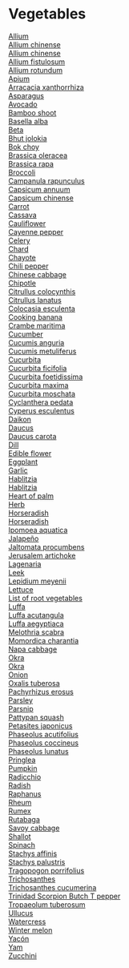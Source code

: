 # Vegetables
[Allium](https://en.wikipedia.org/wiki/Allium)<br>
[Allium chinense](https://en.wikipedia.org/wiki/Allium_chinense)<br>
[Allium chinense](https://en.wikipedia.org/wiki/Allium_chinense)<br>
[Allium fistulosum](https://en.wikipedia.org/wiki/Allium_fistulosum)<br>
[Allium rotundum](https://en.wikipedia.org/wiki/Allium_rotundum)<br>
[Apium](https://en.wikipedia.org/wiki/Apium)<br>
[Arracacia xanthorrhiza](https://en.wikipedia.org/wiki/Arracacia_xanthorrhiza)<br>
[Asparagus](https://en.wikipedia.org/wiki/Asparagus_(genus))<br>
[Avocado](https://en.wikipedia.org/wiki/Avocado)<br>
[Bamboo shoot](https://en.wikipedia.org/wiki/Bamboo_shoot)<br>
[Basella alba](https://en.wikipedia.org/wiki/Basella_alba)<br>
[Beta](https://en.wikipedia.org/wiki/Beta_(plant))<br>
[Bhut jolokia](https://en.wikipedia.org/wiki/Bhut_jolokia)<br>
[Bok choy](https://en.wikipedia.org/wiki/Bok_choy)<br>
[Brassica oleracea](https://en.wikipedia.org/wiki/Brassica_oleracea)<br>
[Brassica rapa](https://en.wikipedia.org/wiki/Brassica_rapa)<br>
[Broccoli](https://en.wikipedia.org/wiki/Broccoli)<br>
[Campanula rapunculus](https://en.wikipedia.org/wiki/Campanula_rapunculus)<br>
[Capsicum annuum](https://en.wikipedia.org/wiki/Capsicum_annuum)<br>
[Capsicum chinense](https://en.wikipedia.org/wiki/Capsicum_chinense)<br>
[Carrot](https://en.wikipedia.org/wiki/Carrot)<br>
[Cassava](https://en.wikipedia.org/wiki/Cassava)<br>
[Cauliflower](https://en.wikipedia.org/wiki/Cauliflower)<br>
[Cayenne pepper](https://en.wikipedia.org/wiki/Cayenne_pepper)<br>
[Celery](https://en.wikipedia.org/wiki/Celery)<br>
[Chard](https://en.wikipedia.org/wiki/Chard)<br>
[Chayote](https://en.wikipedia.org/wiki/Chayote)<br>
[Chili pepper](https://en.wikipedia.org/wiki/Chili_pepper)<br>
[Chinese cabbage](https://en.wikipedia.org/wiki/Chinese_cabbage)<br>
[Chipotle](https://en.wikipedia.org/wiki/Chipotle)<br>
[Citrullus colocynthis](https://en.wikipedia.org/wiki/Citrullus_colocynthis)<br>
[Citrullus lanatus](https://en.wikipedia.org/wiki/Citrullus_lanatus)<br>
[Colocasia esculenta](https://en.wikipedia.org/wiki/Colocasia_esculenta)<br>
[Cooking banana](https://en.wikipedia.org/wiki/Cooking_banana)<br>
[Crambe maritima](https://en.wikipedia.org/wiki/Crambe_maritima)<br>
[Cucumber](https://en.wikipedia.org/wiki/Cucumber)<br>
[Cucumis anguria](https://en.wikipedia.org/wiki/Cucumis_anguria)<br>
[Cucumis metuliferus](https://en.wikipedia.org/wiki/Cucumis_metuliferus)<br>
[Cucurbita](https://en.wikipedia.org/wiki/Cucurbita)<br>
[Cucurbita ficifolia](https://en.wikipedia.org/wiki/Cucurbita_ficifolia)<br>
[Cucurbita foetidissima](https://en.wikipedia.org/wiki/Cucurbita_foetidissima)<br>
[Cucurbita maxima](https://en.wikipedia.org/wiki/Cucurbita_maxima)<br>
[Cucurbita moschata](https://en.wikipedia.org/wiki/Cucurbita_moschata)<br>
[Cyclanthera pedata](https://en.wikipedia.org/wiki/Cyclanthera_pedata)<br>
[Cyperus esculentus](https://en.wikipedia.org/wiki/Cyperus_esculentus)<br>
[Daikon](https://en.wikipedia.org/wiki/Daikon)<br>
[Daucus](https://en.wikipedia.org/wiki/Daucus)<br>
[Daucus carota](https://en.wikipedia.org/wiki/Daucus_carota)<br>
[Dill](https://en.wikipedia.org/wiki/Dill)<br>
[Edible flower](https://en.wikipedia.org/wiki/Edible_flower)<br>
[Eggplant](https://en.wikipedia.org/wiki/Eggplant)<br>
[Garlic](https://en.wikipedia.org/wiki/Garlic)<br>
[Hablitzia](https://en.wikipedia.org/wiki/Hablitzia)<br>
[Hablitzia](https://en.wikipedia.org/wiki/Hablitzia)<br>
[Heart of palm](https://en.wikipedia.org/wiki/Heart_of_palm)<br>
[Herb](https://en.wikipedia.org/wiki/Herb)<br>
[Horseradish](https://en.wikipedia.org/wiki/Horseradish)<br>
[Horseradish](https://en.wikipedia.org/wiki/Horseradish)<br>
[Ipomoea aquatica](https://en.wikipedia.org/wiki/Ipomoea_aquatica)<br>
[Jalapeño](https://en.wikipedia.org/wiki/Jalape%C3%B1o)<br>
[Jaltomata procumbens](https://en.wikipedia.org/wiki/Jaltomata_procumbens)<br>
[Jerusalem artichoke](https://en.wikipedia.org/wiki/Jerusalem_artichoke)<br>
[Lagenaria](https://en.wikipedia.org/wiki/Lagenaria)<br>
[Leek](https://en.wikipedia.org/wiki/Leek)<br>
[Lepidium meyenii](https://en.wikipedia.org/wiki/Lepidium_meyenii)<br>
[Lettuce](https://en.wikipedia.org/wiki/Lettuce)<br>
[List of root vegetables](https://en.wikipedia.org/wiki/List_of_root_vegetables)<br>
[Luffa](https://en.wikipedia.org/wiki/Luffa)<br>
[Luffa acutangula](https://en.wikipedia.org/wiki/Luffa_acutangula)<br>
[Luffa aegyptiaca](https://en.wikipedia.org/wiki/Luffa_aegyptiaca)<br>
[Melothria scabra](https://en.wikipedia.org/wiki/Melothria_scabra)<br>
[Momordica charantia](https://en.wikipedia.org/wiki/Momordica_charantia)<br>
[Napa cabbage](https://en.wikipedia.org/wiki/Napa_cabbage)<br>
[Okra](https://en.wikipedia.org/wiki/Okra)<br>
[Okra](https://en.wikipedia.org/wiki/Okra)<br>
[Onion](https://en.wikipedia.org/wiki/Onion)<br>
[Oxalis tuberosa](https://en.wikipedia.org/wiki/Oxalis_tuberosa)<br>
[Pachyrhizus erosus](https://en.wikipedia.org/wiki/Pachyrhizus_erosus)<br>
[Parsley](https://en.wikipedia.org/wiki/Parsley)<br>
[Parsnip](https://en.wikipedia.org/wiki/Parsnip)<br>
[Pattypan squash](https://en.wikipedia.org/wiki/Pattypan_squash)<br>
[Petasites japonicus](https://en.wikipedia.org/wiki/Petasites_japonicus)<br>
[Phaseolus acutifolius](https://en.wikipedia.org/wiki/Phaseolus_acutifolius)<br>
[Phaseolus coccineus](https://en.wikipedia.org/wiki/Phaseolus_coccineus)<br>
[Phaseolus lunatus](https://en.wikipedia.org/wiki/Phaseolus_lunatus)<br>
[Pringlea](https://en.wikipedia.org/wiki/Pringlea)<br>
[Pumpkin](https://en.wikipedia.org/wiki/Pumpkin)<br>
[Radicchio](https://en.wikipedia.org/wiki/Radicchio)<br>
[Radish](https://en.wikipedia.org/wiki/Radish)<br>
[Raphanus](https://en.wikipedia.org/wiki/Raphanus)<br>
[Rheum](https://en.wikipedia.org/wiki/Rheum_(plant))<br>
[Rumex](https://en.wikipedia.org/wiki/Rumex)<br>
[Rutabaga](https://en.wikipedia.org/wiki/Rutabaga)<br>
[Savoy cabbage](https://en.wikipedia.org/wiki/Savoy_cabbage)<br>
[Shallot](https://en.wikipedia.org/wiki/Shallot)<br>
[Spinach](https://en.wikipedia.org/wiki/Spinach)<br>
[Stachys affinis](https://en.wikipedia.org/wiki/Stachys_affinis)<br>
[Stachys palustris](https://en.wikipedia.org/wiki/Stachys_palustris)<br>
[Tragopogon porrifolius](https://en.wikipedia.org/wiki/Tragopogon_porrifolius)<br>
[Trichosanthes](https://en.wikipedia.org/wiki/Trichosanthes)<br>
[Trichosanthes cucumerina](https://en.wikipedia.org/wiki/Trichosanthes_cucumerina)<br>
[Trinidad Scorpion Butch T pepper](https://en.wikipedia.org/wiki/Trinidad_Scorpion_Butch_T_pepper)<br>
[Tropaeolum tuberosum](https://en.wikipedia.org/wiki/Tropaeolum_tuberosum)<br>
[Ullucus](https://en.wikipedia.org/wiki/Ullucus)<br>
[Watercress](https://en.wikipedia.org/wiki/Watercress)<br>
[Winter melon](https://en.wikipedia.org/wiki/Winter_melon)<br>
[Yacón](https://en.wikipedia.org/wiki/Yac%C3%B3n)<br>
[Yam](https://en.wikipedia.org/wiki/Yam_(vegetable))<br>
[Zucchini](https://en.wikipedia.org/wiki/Zucchini)<br>
